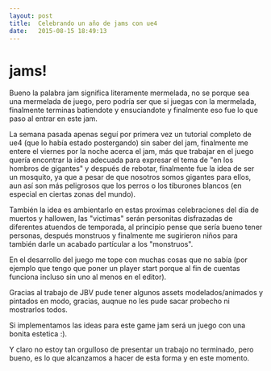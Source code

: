 ```yaml
---
layout: post
title:  Celebrando un año de jams con ue4
date:   2015-08-15 18:49:13
---
```


# jams!

Bueno la palabra jam significa literamente mermelada, no se porque sea una mermelada de juego, pero podría ser que si juegas con la mermelada, finalmente terminas batiendote y ensuciandote y finalmente eso fue lo que paso al entrar en este jam.

La semana pasada apenas seguí por primera vez un tutorial completo de ue4 (que lo había estado postergando) sin saber del jam, finalmente me entere el viernes por la noche acerca el jam, más que trabajar en el juego quería encontrar la idea adecuada para expresar el tema de "en los hombros de gigantes" y después de rebotar, finalmente fue la idea de ser un mosquito, ya que a pesar de que nosotros somos gigantes para ellos, aun así son más peligrosos que los perros o los tiburones blancos (en especial en ciertas zonas del mundo).

También la idea es ambientarlo en estas proximas celebraciones del día de muertos y hallowen, las "victimas" serán personitas disfrazadas de diferentes atuendos de temporada, al principio pense que sería bueno tener personas, después monstruos y finalmente me sugirieron niños para también darle un acabado partícular a los "monstruos".

En el desarrollo del juego me tope con muchas cosas que no sabía (por ejemplo que tengo que poner un player start porque al fin de cuentas funciona incluso sin uno al menos en el editor).

Gracias al trabajo de JBV pude tener algunos assets modelados/animados y pintados en modo, gracias, auqnue no les pude sacar probecho ni mostrarlos todos.

Si implementamos las ideas para este game jam será un juego con una bonita estetica :).

Y claro no estoy tan orgulloso de presentar un trabajo no terminado, pero bueno, es lo que alcanzamos a hacer de esta forma y en este momento.
